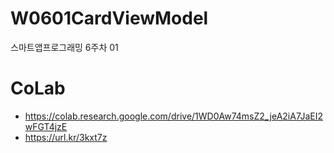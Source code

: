 # W0601CardViewModel
스마트앱프로그래밍 6주차 01

# CoLab
- https://colab.research.google.com/drive/1WD0Aw74msZ2_jeA2iA7JaEI2wFGT4jzE
-  https://url.kr/3kxt7z
